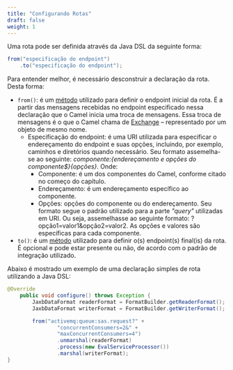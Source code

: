 ```yaml
---
title: "Configurando Rotas"
draft: false
weight: 1
---
```


Uma rota pode ser definida através da Java DSL da seguinte forma:

```java
from("especificação do endpoint")
	.to("especificação do endpoint");
```

Para entender melhor, é necessário desconstruir a declaração da rota. Desta forma:

* `from()`: é um [método](https://www.javadoc.io/static/org.apache.camel/camel-core-model/3.14.2/org/apache/camel/builder/RouteBuilder.html#from-java.lang.String-) utilizado para definir o endpoint inicial da rota. É a partir das mensagens recebidas no endpoint especificado nessa declaração que o Camel inicia uma troca de mensagens. Essa troca de mensagens é o que o Camel chama de [Exchange](https://www.javadoc.io/doc/org.apache.camel/camel-api/3.14.2/index.html) – representado por um objeto de mesmo nome.
	* Especificação do endpoint: é uma URI utilizada para especificar o endereçamento do endpoint e suas opções, incluindo, por exemplo, caminhos e diretórios quando necessário. Seu formato assemelha-se ao seguinte: _${componente}:${endereçamento e opções do componente$}{opções}_. Onde:
		* Componente: é um dos componentes do Camel, conforme citado no começo do capítulo.
		* Endereçamento: é um endereçamento específico ao componente.
		* Opções: opções do componente ou do endereçamento. Seu formato segue o padrão utilizado para a parte _"query"_ utilizadas em URI. Ou seja, assemelhasse ao seguinte formato: ?opção1=valor1&opção2=valor2. As opções e valores são específicas para cada componente.
* `to()`: é um [método](https://www.javadoc.io/static/org.apache.camel/camel-core-model/3.14.2/org/apache/camel/model/ProcessorDefinition.html#to-java.lang.String-) utilizado para definir o(s) endpoint(s) final(is) da rota. É opcional e pode estar presente ou não, de acordo com o padrão de integração utilizado.

Abaixo é mostrado um exemplo de uma declaração simples de rota utilizando a Java DSL:

```java
@Override
    public void configure() throws Exception {
        JaxbDataFormat readerFormat = FormatBuilder.getReaderFormat();
        JaxbDataFormat writerFormat = FormatBuilder.getWriterFormat();

        from("activemq:queue:sas.request?" +
                "concurrentConsumers=2&" +
                "maxConcurrentConsumers=4")
                .unmarshal(readerFormat)
                .process(new EvalServiceProcessor())
                .marshal(writerFormat);
}
```
